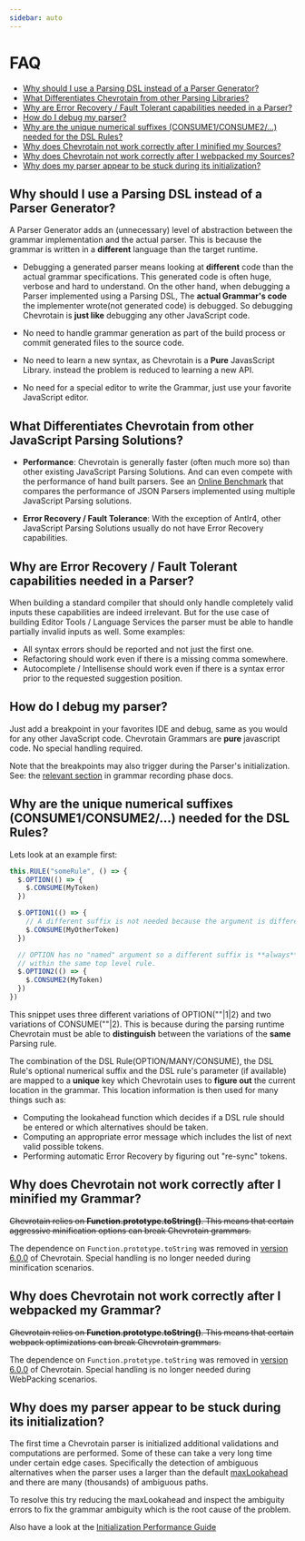 ```yaml
---
sidebar: auto
---
```


# FAQ

- [Why should I use a Parsing DSL instead of a Parser Generator?](#VS_GENERATORS)
- [What Differentiates Chevrotain from other Parsing Libraries?](#VS_OTHERS)
- [Why are Error Recovery / Fault Tolerant capabilities needed in a Parser?](#WHY_ERROR_RECOVERY)
- [How do I debug my parser?](#DEBUGGING)
- [Why are the unique numerical suffixes (CONSUME1/CONSUME2/...) needed for the DSL Rules?](#NUMERICAL_SUFFIXES)
- [Why does Chevrotain not work correctly after I minified my Sources?](#MINIFIED)
- [Why does Chevrotain not work correctly after I webpacked my Sources?](#WEBPACK)
- [Why does my parser appear to be stuck during its initialization?](#STUCK_AMBIGUITY)

## Why should I use a Parsing DSL instead of a Parser Generator?

A Parser Generator adds an (unnecessary) level of abstraction between the grammar implementation and the actual parser.
This is because the grammar is written in a **different** language than the target runtime.

- Debugging a generated parser means looking at **different** code than the actual grammar specifications.
  This generated code is often huge, verbose and hard to understand. On the other hand, when debugging a Parser
  implemented using a Parsing DSL, The **actual Grammar's code** the implementer wrote(not generated code) is debugged.
  So debugging Chevrotain is **just like** debugging any other JavaScript code.

- No need to handle grammar generation as part of the build process or commit generated files to the source code.

- No need to learn a new syntax, as Chevrotain is a **Pure** JavasScript Library. instead the problem is reduced to learning a new API.

- No need for a special editor to write the Grammar, just use your favorite JavaScript editor.

## What Differentiates Chevrotain from other JavaScript Parsing Solutions?

- **Performance**: Chevrotain is generally faster (often much more so) than other existing JavaScript Parsing Solutions.
  And can even compete with the performance of hand built parsers.
  See an [Online Benchmark](https://chevrotain.io/performance/) that compares the performance of JSON Parsers implemented using multiple JavaScript Parsing solutions.

- **Error Recovery / Fault Tolerance**: With the exception of Antlr4, other JavaScript Parsing Solutions usually do not have Error Recovery capabilities.

## Why are Error Recovery / Fault Tolerant capabilities needed in a Parser?

When building a standard compiler that should only handle completely valid inputs these capabilities are indeed irrelevant.
But for the use case of building Editor Tools / Language Services the parser must be able to handle partially invalid inputs as well.
Some examples:

- All syntax errors should be reported and not just the first one.
- Refactoring should work even if there is a missing comma somewhere.
- Autocomplete / Intellisense should work even if there is a syntax error prior to the requested suggestion position.

## How do I debug my parser?

Just add a breakpoint in your favorites IDE and debug, same as you would for any other JavaScript code.
Chevrotain Grammars are **pure** javascript code. No special handling required.

Note that the breakpoints may also trigger during the Parser's initialization.
See: the [relevant section](./guide/internals.md#debugging-implications) in grammar recording phase docs.

## Why are the unique numerical suffixes (CONSUME1/CONSUME2/...) needed for the DSL Rules?

Lets look at an example first:

```javascript
this.RULE("someRule", () => {
  $.OPTION(() => {
    $.CONSUME(MyToken)
  })

  $.OPTION1(() => {
    // A different suffix is not needed because the argument is different!
    $.CONSUME(MyOtherToken)
  })

  // OPTION has no "named" argument so a different suffix is **always** needed
  // within the same top level rule.
  $.OPTION2(() => {
    $.CONSUME2(MyToken)
  })
})
```

This snippet uses three different variations of OPTION(""|1|2) and two variations of CONSUME(""|2).
This is because during the parsing runtime Chevrotain must be able to **distinguish** between the variations of the **same** Parsing rule.

The combination of the DSL Rule(OPTION/MANY/CONSUME), the DSL Rule's optional numerical suffix and the DSL rule's parameter (if available)
are mapped to a **unique** key which Chevrotain uses to **figure out** the current location in the grammar. This location information is then
used for many things such as:

- Computing the lookahead function which decides if a DSL rule should be entered or which alternatives should be taken.
- Computing an appropriate error message which includes the list of next valid possible tokens.
- Performing automatic Error Recovery by figuring out "re-sync" tokens.

## Why does Chevrotain not work correctly after I minified my Grammar?

~~Chevrotain relies on **Function.prototype.toString()**.
This means that certain aggressive minification options can break Chevrotain grammars.~~

The dependence on `Function.prototype.toString` was removed in
[version 6.0.0](http://chevrotain.io/docs/changes/CHANGELOG.html#_6-0-0-8-20-2019) of Chevrotain.
Special handling is no longer needed during minification scenarios.

## Why does Chevrotain not work correctly after I webpacked my Grammar?

~~Chevrotain relies on **Function.prototype.toString()**.
This means that certain webpack optimizations can break Chevrotain grammars.~~

The dependence on `Function.prototype.toString` was removed in
[version 6.0.0](http://chevrotain.io/docs/changes/CHANGELOG.html#_6-0-0-8-20-2019) of Chevrotain.
Special handling is no longer needed during WebPacking scenarios.

## Why does my parser appear to be stuck during its initialization?

The first time a Chevrotain parser is initialized additional validations and computations are performed.
Some of these can take a very long time under certain edge cases. Specifically the detection of ambiguous alternatives
when the parser uses a larger than the default [maxLookahead](https://chevrotain.io/documentation/10_3_0/interfaces/IParserConfig.html)
and there are many (thousands) of ambiguous paths.

To resolve this try reducing the maxLookahead and inspect the ambiguity errors to fix
the grammar ambiguity which is the root cause of the problem.

Also have a look at the [Initialization Performance Guide](./guide/initialization_performance.md)
